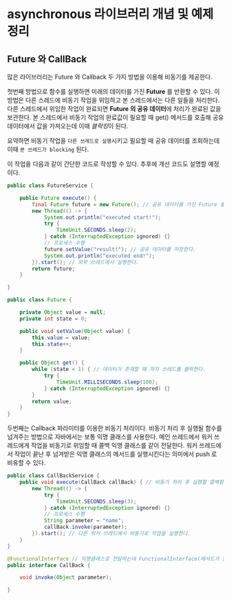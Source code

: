 # asynchronous 라이브러리 개념 및 예제 정리

## Future 와 CallBack

많은 라이브러리는 Future 와 Callback 두 가지 방법을 이용해 비동기를 제공한다.

첫번째 방법으로 함수를 실행하면 미래의 데이터를 가진 **Future** 를 반환할 수 있다.
이 방법은 다른 스레드에 비동기 작업을 위임하고 본 스레드에서는 다른 일들을 처리한다.
다른 스레드에서 위임한 작업이 완료되면 **Future 의 공유 데이터**에 처리가 완료된 값을 보관한다.
본 스레드에서 비동기 작업의 완료값이 필요할 때 get() 메서드를 호출해 공유 데이터에서 값을 가져오는데
이때 *블락킹*이 된다.

요약하면 비동기 작업을 `다른 쓰레드로 실행`시키고 필요할 때 공유 데이터를 조회하는데 이때 
`본 쓰레드가 blocking` 된다.

이 작업을 다음과 같이 간단한 코드로 작성할 수 있다. 추후에 개선 코드도 설명할 예정이다.

```java
public class FutureService {

    public Future execute() {
        final Future future = new Future(); // 공유 데이터를 가진 Future 를 반환한다.
        new Thread(() -> { 
            System.out.println("executed start!");
            try {
                TimeUnit.SECONDS.sleep(2);
            } catch (InterruptedException ignored) {}
            // 프로세스 수행
            future.setValue("result!"); // 공유 데이터를 저장한다.
            System.out.println("executed end!");
        }).start(); // 외부 쓰레드에서 실행한다.
        return future;
    }

}

public class Future {

    private Object value = null;
    private int state = 0;

    public void setValue(Object value) {
        this.value = value;
        this.state++;
    }

    public Object get() {
        while (state < 1) { // 데이터가 존재할 때 까지 쓰레드를 블락한다.
            try {
                TimeUnit.MILLISECONDS.sleep(100);
            } catch (InterruptedException ignored) {}
        }
        return value;
    }
}
``` 

두번째는 Callback 파라미터를 이용한 비동기 처리이다.
비동기 처리 후 실행될 함수를 넘겨주는 방법으로 자바에서는 보통 익명 클래스를 사용한다.
메인 쓰레드에서 워커 쓰레드에게 작업을 비동기로 위임할 때 콜백 익명 클래스를 같이 전달한다.
워커 쓰레드에서 작업이 끝난 후 넘겨받은 익명 클래스의 메서드를 실행시킨다는 의미에서 push 로 비유할 수 있다.

```java
public class CallBackService {
    public void execute(CallBack callBack) { // 비동기 처리 후 실행할 콜백함수를 받는다.
        new Thread(() -> {
            try {
                TimeUnit.SECONDS.sleep(3);
            } catch (InterruptedException ignored) {}
            // 프로세스 수행
            String parameter = "name";
            callBack.invoke(parameter);
        }).start(); // 다른 워커 쓰레드에서 비동기로 작업을 실행한다.
    }
}

@FunctionalInterface // 익명클래스로 전달하는데 FunctionalInterface(메서드가 한개) 로 지정하면 Lambda 를 사용할 수 있다.
public interface CallBack {

    void invoke(Object parameter);

}
```


